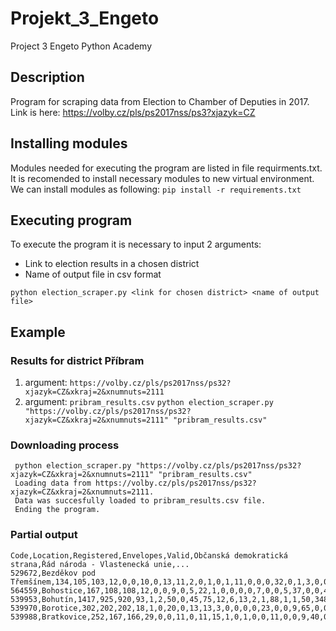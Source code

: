 # Projekt_3_Engeto
Project 3 Engeto Python Academy

## Description

Program for scraping data from Election to Chamber of Deputies in 2017. Link is here: https://volby.cz/pls/ps2017nss/ps3?xjazyk=CZ

## Installing modules
Modules needed for executing the program are listed in file requirments.txt. 
It is recomended to install necessary modules to new virtual environment. We can install modules as following:
```pip install -r requirements.txt```

## Executing program

To execute the program it is necessary to input 2 arguments:
* Link to election results in a chosen district
* Name of output file in csv format

```python election_scraper.py <link for chosen district> <name of output file>```

## Example
### Results for district Příbram
1. argument: ```https://volby.cz/pls/ps2017nss/ps32?xjazyk=CZ&xkraj=2&xnumnuts=2111```
2. argument: ```pribram_results.csv```
```python election_scraper.py "https://volby.cz/pls/ps2017nss/ps32?xjazyk=CZ&xkraj=2&xnumnuts=2111" "pribram_results.csv"```

### Downloading process
```
 python election_scraper.py "https://volby.cz/pls/ps2017nss/ps32?xjazyk=CZ&xkraj=2&xnumnuts=2111" "pribram_results.csv"
 Loading data from https://volby.cz/pls/ps2017nss/ps32?xjazyk=CZ&xkraj=2&xnumnuts=2111.
 Data was succesfully loaded to pribram_results.csv file.
 Ending the program.
```
### Partial output
```
Code,Location,Registered,Envelopes,Valid,Občanská demokratická strana,Řád národa - Vlastenecká unie,...
529672,Bezděkov pod Třemšínem,134,105,103,12,0,0,10,0,13,11,2,0,1,0,1,11,0,0,0,32,0,1,3,0,0,0,1,5,0
564559,Bohostice,167,108,108,12,0,0,9,0,5,22,1,0,0,0,0,7,0,0,5,37,0,0,4,0,0,0,1,5,0
539953,Bohutín,1417,925,920,93,1,2,50,0,45,75,12,6,13,2,1,88,1,1,50,348,1,2,30,1,7,2,0,88,1
539970,Borotice,302,202,202,18,1,0,20,0,13,13,3,0,0,0,0,23,0,0,9,65,0,0,15,0,4,0,1,16,1
539988,Bratkovice,252,167,166,29,0,0,11,0,11,15,1,0,1,0,0,11,0,0,9,40,0,0,9,0,7,0,0,22,0
```
